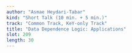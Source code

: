 ```yaml
---
author: "Asmae Heydari-Tabar"
kind: "Short Talk (10 min. + 5 min.)"
track: "Common Track, KeY-only Track"
title: "Data Dependence Logic: Applications"
slot: 209
length: 30
---
```


